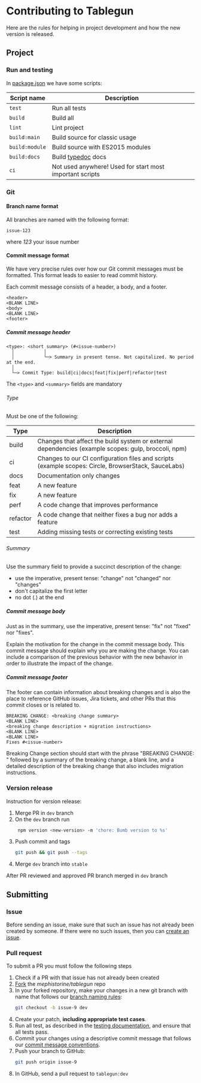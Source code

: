 # Contributing to Tablegun

Here are the rules for helping in project development and how the new version is released.

## Project

### Run and testing

In [package.json](package.json) we have some scripts:

| Script name | Description |
|----|----|
| `test` | Run all tests |
| `build` | Build all |
| `lint` | Lint project |
| `build:main` | Build source for classic usage |
| `build:module` | Build source with ES2015 modules |
| `build:docs` | Build [typedoc](typedoc.org) docs |
| `ci` | Not used anywhere! Used for start most important scripts |

### Git

#### Branch name format

All branches are named with the following format:

```text
issue-123
```

where *123* your issue number

#### Commit message format

We have very precise rules over how our Git commit messages must be formatted. This format leads to easier to read commit history.

Each commit message consists of a header, a body, and a footer.

```text
<header>
<BLANK LINE>
<body>
<BLANK LINE>
<footer>
```

##### Commit message header

```text
<type>: <short summary> (#<issue-number>)
  │           │
  │           └─> Summary in present tense. Not capitalized. No period at the end.
  │
  └─> Commit Type: build|ci|docs|feat|fix|perf|refactor|test
```
The `<type>` and `<summary>` fields are mandatory

###### Type

Must be one of the following:

| Type | Description |
|---|---|
| build | Changes that affect the build system or external dependencies (example scopes: gulp, broccoli, npm) |
| ci | Changes to our CI configuration files and scripts (example scopes: Circle, BrowserStack, SauceLabs) |
| docs | Documentation only changes |
| feat | A new feature |
| fix | A new feature |
| perf | A code change that improves performance |
| refactor | A code change that neither fixes a bug nor adds a feature |
| test | Adding missing tests or correcting existing tests |

###### Summary

Use the summary field to provide a succinct description of the change:

- use the imperative, present tense: "change" not "changed" nor "changes"
- don't capitalize the first letter
- no dot (.) at the end

##### Commit message body

Just as in the summary, use the imperative, present tense: "fix" not "fixed" nor "fixes".

Explain the motivation for the change in the commit message body. This commit message should explain why you are making the change. You can include a comparison of the previous behavior with the new behavior in order to illustrate the impact of the change.

##### Commit message footer

The footer can contain information about breaking changes and is also the place to reference GitHub issues, Jira tickets, and other PRs that this commit closes or is related to.

```text
BREAKING CHANGE: <breaking change summary>
<BLANK LINE>
<breaking change description + migration instructions>
<BLANK LINE>
<BLANK LINE>
Fixes #<issue-number>
```

Breaking Change section should start with the phrase "BREAKING CHANGE: " followed by a summary of the breaking change, a blank line, and a detailed description of the breaking change that also includes migration instructions.

### Version release

Instruction for version release:

1. Merge PR in `dev` branch
2. On the `dev` branch run
    ```bash
     npm version <new-version> -m 'chore: Bumb version to %s'
    ```
3. Push commit and tags
    ```bash
    git push && git push --tags 
    ```
4. Merge `dev` branch into `stable`

After PR reviewed and approved PR branch merged in `dev` branch

## Submitting

### Issue

Before sending an issue, make sure that such an issue has not already been created by someone. If there were no such issues, then you can [create an issue](https://github.com/mephistorine/tablegun/issues/new).

### Pull request

To submit a PR you must follow the following steps

1. Check if a PR with that issue has not already been created
2. [Fork](https://docs.github.com/en/github/getting-started-with-github/fork-a-repo) the *mephistorine/tablegun* repo
3. In your forked repository, make your changes in a new git branch with name that follows our [branch naming rules](#branch-name-format):
    ```bash
    git checkout -b issue-9 dev
    ```
4. Create your patch, **including appropriate test cases**.
5. Run all test, as described in the [testing documentation](#run-and-testing), and ensure that all tests pass.
6. Commit your changes using a descriptive commit message that follows our [commit message conventions](#commit-message-format).
7. Push your branch to GitHub:
    ```bash
    git push origin issue-9
    ```
8. In GitHub, send a pull request to `tablegun:dev`
